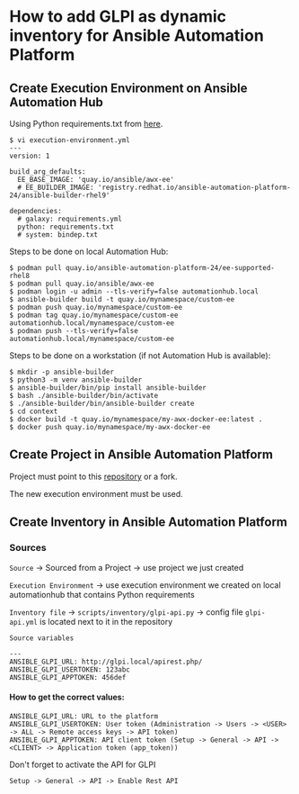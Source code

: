 # How to add GLPI as dynamic inventory for Ansible Automation Platform

## Create Execution Environment on Ansible Automation Hub

Using Python requirements.txt from [here](https://github.com/chornberger-c2c/ansible-collection-glpi/blob/master/requirements.txt).

```
$ vi execution-environment.yml
---
version: 1

build_arg_defaults:
  EE_BASE_IMAGE: 'quay.io/ansible/awx-ee'
  # EE_BUILDER_IMAGE: 'registry.redhat.io/ansible-automation-platform-24/ansible-builder-rhel9'

dependencies:
  # galaxy: requirements.yml
  python: requirements.txt
  # system: bindep.txt
```
Steps to be done on local Automation Hub:
```
$ podman pull quay.io/ansible-automation-platform-24/ee-supported-rhel8
$ podman pull quay.io/ansible/awx-ee
$ podman login -u admin --tls-verify=false automationhub.local
$ ansible-builder build -t quay.io/mynamespace/custom-ee
$ podman push quay.io/mynamespace/custom-ee
$ podman tag quay.io/mynamespace/custom-ee automationhub.local/mynamespace/custom-ee
$ podman push --tls-verify=false automationhub.local/mynamespace/custom-ee
```

Steps to be done on a workstation (if not Automation Hub is available):
```
$ mkdir -p ansible-builder
$ python3 -m venv ansible-builder
$ ansible-builder/bin/pip install ansible-builder
$ bash ./ansible-builder/bin/activate
$ ./ansible-builder/bin/ansible-builder create
$ cd context
$ docker build -t quay.io/mynamespace/my-awx-docker-ee:latest .
$ docker push quay.io/mynamespace/my-awx-docker-ee
```


## Create Project in Ansible Automation Platform

Project must point to this [repository](https://github.com/chornberger-c2c/ansible-collection-glpi) or a fork.

The new execution environment must be used.

## Create Inventory in Ansible Automation Platform

### Sources
`Source` -> Sourced from a Project -> use project we just created

`Execution Environment` -> use execution environment we created on local automationhub that contains Python requirements

`Inventory file` -> `scripts/inventory/glpi-api.py` -> config file `glpi-api.yml` is located next to it in the repository

`Source variables`
```
---
ANSIBLE_GLPI_URL: http://glpi.local/apirest.php/
ANSIBLE_GLPI_USERTOKEN: 123abc
ANSIBLE_GLPI_APPTOKEN: 456def
```

#### How to get the correct values:
```
ANSIBLE_GLPI_URL: URL to the platform
ANSIBLE_GLPI_USERTOKEN: User token (Administration -> Users -> <USER> -> ALL -> Remote access keys -> API token)
ANSIBLE_GLPI_APPTOKEN: API client token (Setup -> General -> API -> <CLIENT> -> Application token (app_token))
```
Don't forget to activate the API for GLPI
```
Setup -> General -> API -> Enable Rest API
```
